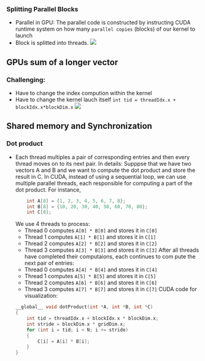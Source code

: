 ### Splitting Parallel Blocks

- Parallel in GPU: The parallel code is constructed by instructing CUDA runtime system on how many ```parallel copies``` (blocks) of our kernel to launch
- Block is splitted into threads.
![](resourses/images/image.png)
## GPUs sum of a longer vector
### Challenging:
- Have to change the index compution within the kernel
- Have to change the kernel lauch itself
```int tid = threadIdx.x + blockIdx.x*blockDim.x```
![](./image.png)
## Shared memory and Synchronization
### Dot product
- Each thread multiples a pair of corresponding entries and then every thread moves on to its next pair. In details:
    Supppse that we have two vectors A and B and we want to compute the dot product and store the result in C.
    In CUDA, instead of using a sequential loop, we can use multiple parallel threads, each responsible for computing a part of the dot product.
    For instance,  
    ```c
        int A[8] = {1, 2, 3, 4, 5, 6, 7, 8};
        int B[8] = {10, 20, 30, 40, 50, 60, 70, 80};
        int C[8]; 
    ```
    We use 4 threads to process:
    - Thread 0 computes ```A[0] * B[0]``` and stores it in ```C[0]```
    - Thread 1 computes ```A[1] * B[1]``` and stores it in ```C[1]```
    - Thread 2 computes ```A[2] * B[2]``` and stores it in ```C[2]```
    - Thread 3 computes ```A[3] * B[3]``` and stores it in ```C[3]```
    After all threads have completed their computaions, each continues to com pute the next pair of entries:
    - Thread 0 computes ```A[4] * B[4]``` and stores it in ```C[4]```
    - Thread 1 computes ```A[5] * B[5]``` and stores it in ```C[5]```
    - Thread 2 computes ```A[6] * B[6]``` and stores it in ```C[6]```
    - Thread 3 computes ```A[7] * B[7]``` and stores it in ```C[7]```
    CUDA code for visualization:
    ```c
    __global__ void dotProduct(int *A, int *B, int *C)
    {
        int tid = threadIdx.x + blockIdx.x * blockDim.x;
        int stride = blockDim.x * gridDim.x;
        for (int i = tid; i < N; i += stride)
        {
            C[i] = A[i] * B[i];
        }
    }
    ```

